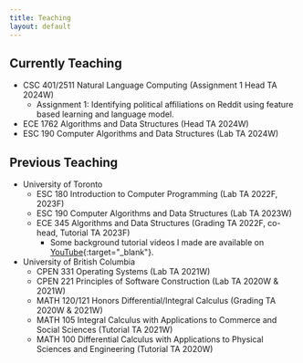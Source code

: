 ```yaml
---
title: Teaching
layout: default
---
```


## Currently Teaching
- CSC 401/2511 Natural Language Computing (Assignment 1 Head TA 2024W)
  - Assignment 1: Identifying political affiliations on Reddit using feature based learning and language model.
- ECE 1762 Algorithms and Data Structures (Head TA 2024W)
- ESC 190 Computer Algorithms and Data Structures (Lab TA 2024W)

## Previous Teaching

- University of Toronto
  - ESC 180 Introduction to Computer Programming (Lab TA 2022F, 2023F)
  - ESC 190 Computer Algorithms and Data Structures (Lab TA 2023W)
  - ECE 345 Algorithms and Data Structures (Grading TA 2022F, co-head, Tutorial TA 2023F)
    - Some background tutorial videos I made are available on [YouTube](https://youtube.com/playlist?list=PL1KqfdF_EfskSucRSsJ7jP0ZLKfBTL31A&si=0_zHzYrPHu6CpVk5){:target="_blank"}.
- University of British Columbia
  - CPEN 331 Operating Systems (Lab TA 2021W)
  - CPEN 221 Principles of Software Construction (Lab TA 2020W & 2021W)
  - MATH 120/121 Honors Differential/Integral Calculus (Grading TA 2020W & 2021W)
  - MATH 105 Integral Calculus with Applications to Commerce and Social Sciences (Tutorial TA 2021W)
  - MATH 100 Differential Calculus with Applications to Physical Sciences and Engineering (Tutorial TA 2020W)